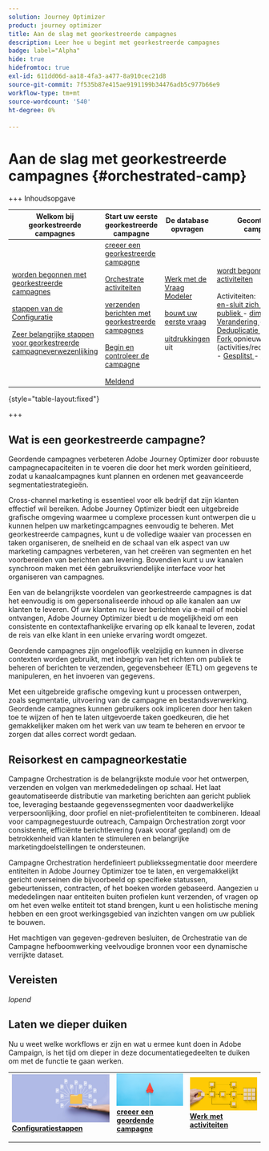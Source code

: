 ```yaml
---
solution: Journey Optimizer
product: journey optimizer
title: Aan de slag met georkestreerde campagnes
description: Leer hoe u begint met georkestreerde campagnes
badge: label="Alpha"
hide: true
hidefromtoc: true
exl-id: 611dd06d-aa18-4fa3-a477-8a910cec21d8
source-git-commit: 7f535b87e415ae9191199b34476adb5c977b66e9
workflow-type: tm+mt
source-wordcount: '540'
ht-degree: 0%

---
```


# Aan de slag met georkestreerde campagnes {#orchestrated-camp}


+++ Inhoudsopgave

| Welkom bij georkestreerde campagnes | Start uw eerste georkestreerde campagne | De database opvragen | Gecontroleerde campagnes |
|---|---|---|---|
| [ worden begonnen met georkestreerde campagnes ](gs-orchestrated-campaigns.md)<br/><br/>[ stappen van de Configuratie ](configuration-steps.md)<br/><br/>[ Zeer belangrijke stappen voor georkestreerde campagneverwezenlijking ](gs-campaign-creation.md) | [ creeer een georkestreerde campagne ](create-orchestrated-campaign.md)<br/><br/>[ Orchestrate activiteiten ](orchestrate-activities.md)<br/><br/>[ verzenden berichten met georkestreerde campagnes ](send-messages.md)<br/><br/>[ Begin en controleer de campagne ](start-monitor-campaigns.md)<br/><br/>[ Meldend ](reporting-campaigns.md) | [ Werk met de Vraag Modeler ](orchestrated-query-modeler.md)<br/><br/>[ bouwt uw eerste vraag ](build-query.md)<br/><br/>[ uitdrukkingen ](edit-expressions.md) uit | [ wordt begonnen met activiteiten ](activities/about-activities.md)<br/><br/> Activiteiten:<br/>[ en-sluit zich aan ](activities/and-join.md) - [ bouwt publiek ](activities/build-audience.md) - [ dimensie van de Verandering ](activities/change-dimension.md) - [ combineert ](activities/combine.md) - [ Deduplicatie ](activities/deduplication.md) - [ Verrijking ](activities/enrichment.md) - [ Fork ](activities/fork.md) opnieuw verzoening ](activities/reconciliation.md) - [ Gesplitst ](activities/split.md) - [ wacht ](activities/wait.md)[ |

{style="table-layout:fixed"}

+++

## Wat is een georkestreerde campagne?

Geordende campagnes verbeteren Adobe Journey Optimizer door robuuste campagnecapaciteiten in te voeren die door het merk worden geïnitieerd, zodat u kanaalcampagnes kunt plannen en ordenen met geavanceerde segmentatiestrategieën.

Cross-channel marketing is essentieel voor elk bedrijf dat zijn klanten effectief wil bereiken. Adobe Journey Optimizer biedt een uitgebreide grafische omgeving waarmee u complexe processen kunt ontwerpen die u kunnen helpen uw marketingcampagnes eenvoudig te beheren. Met georkestreerde campagnes, kunt u de volledige waaier van processen en taken organiseren, de snelheid en de schaal van elk aspect van uw marketing campagnes verbeteren, van het creëren van segmenten en het voorbereiden van berichten aan levering. Bovendien kunt u uw kanalen synchroon maken met één gebruiksvriendelijke interface voor het organiseren van campagnes.

Een van de belangrijkste voordelen van georkestreerde campagnes is dat het eenvoudig is om gepersonaliseerde inhoud op alle kanalen aan uw klanten te leveren. Of uw klanten nu liever berichten via e-mail of mobiel ontvangen, Adobe Journey Optimizer biedt u de mogelijkheid om een consistente en contextafhankelijke ervaring op elk kanaal te leveren, zodat de reis van elke klant in een unieke ervaring wordt omgezet.

Geordende campagnes zijn ongelooflijk veelzijdig en kunnen in diverse contexten worden gebruikt, met inbegrip van het richten om publiek te beheren of berichten te verzenden, gegevensbeheer (ETL) om gegevens te manipuleren, en het invoeren van gegevens.

Met een uitgebreide grafische omgeving kunt u processen ontwerpen, zoals segmentatie, uitvoering van de campagne en bestandsverwerking. Geordende campagnes kunnen gebruikers ook impliceren door hen taken toe te wijzen of hen te laten uitgevoerde taken goedkeuren, die het gemakkelijker maken om het werk van uw team te beheren en ervoor te zorgen dat alles correct wordt gedaan.

## Reisorkest en campagneorkestatie

Campagne Orchestration is de belangrijkste module voor het ontwerpen, verzenden en volgen van merkmededelingen op schaal. Het laat geautomatiseerde distributie van marketing berichten aan gericht publiek toe, leveraging bestaande gegevenssegmenten voor daadwerkelijke verpersoonlijking, door profiel en niet-profielentiteiten te combineren. Ideaal voor campagnegestuurde outreach, Campaign Orchestration zorgt voor consistente, efficiënte berichtlevering (vaak vooraf gepland) om de betrokkenheid van klanten te stimuleren en belangrijke marketingdoelstellingen te ondersteunen.

Campagne Orchestration herdefinieert publiekssegmentatie door meerdere entiteiten in Adobe Journey Optimizer toe te laten, en vergemakkelijkt gericht overseinen die bijvoorbeeld op specifieke statussen, gebeurtenissen, contracten, of het boeken worden gebaseerd. Aangezien u mededelingen naar entiteiten buiten profielen kunt verzenden, of vragen op om het even welke entiteit tot stand brengen, kunt u een holistische mening hebben en een groot werkingsgebied van inzichten vangen om uw publiek te bouwen.

Het machtigen van gegeven-gedreven besluiten, de Orchestratie van de Campagne hefboomwerking veelvoudige bronnen voor een dynamische verrijkte dataset.

## Vereisten

*lopend*

<!--prerequisites & permissions-->

## Laten we dieper duiken

Nu u weet welke workflows er zijn en wat u ermee kunt doen in Adobe Campaign, is het tijd om dieper in deze documentatiegedeelten te duiken om met de functie te gaan werken.

<table style="table-layout:fixed"><tr style="border: 0;">
<td>
<a href="gs-campaign-creation.md">
<img alt="Workflows openen en beheren" src="assets/do-not-localize/workflow-access.jpeg">
</a>
<div>
<a href="gs-campaign-creation.md"><strong>Configuratiestappen</strong></a>
</div>
<p>
</td>
<td>
<a href="create-orchestrated-campaign.md">
<img alt="Lood" src="assets/do-not-localize/workflow-create.jpeg">
</a>
<div><a href="create-orchestrated-campaign.md"><strong> creeer een geordende campagne </strong>
</div>
<p>
</td>
<td>
<a href="activities/about-activities.md">
<img alt="Onfrequent" src="assets/do-not-localize/workflow-activities.jpeg">
</a>
<div>
<a href="activities/about-activities.md"><strong> Werk met activiteiten </strong></a>
</div>
<p></td>
</tr></table>
